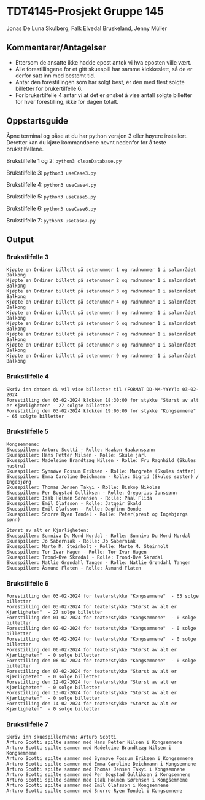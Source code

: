 # TDT4145-Prosjekt Gruppe 145
Jonas De Luna Skulberg, Falk Elvedal Bruskeland, Jenny Müller

## Kommentarer/Antagelser
- Ettersom de ansatte ikke hadde epost antok vi hva eposten ville vært.
- Alle forestillingene for et gitt skuespill har samme klokkeslett, så de er derfor satt inn med bestemt tid.
- Antar den forestillingen som har solgt best, er den med flest solgte billetter for brukertilfelle 6.
- For brukertilfelle 4 antar vi at det er ønsket å vise antall solgte billetter for hver forestilling, ikke for dagen totalt.

## Oppstartsguide
Åpne terminal og påse at du har python versjon 3 eller høyere installert. Deretter kan du kjøre kommandoene nevnt nedenfor for å teste brukstilfellene.

Brukstilfelle 1 og 2: `python3 cleanDatabase.py`

Brukstilfelle 3: `python3 useCase3.py`

Brukstilfelle 4: `python3 useCase4.py`

Brukstilfelle 5: `python3 useCase5.py`

Brukstilfelle 6: `python3 useCase6.py`

Brukstilfelle 7: `python3 useCase7.py`

## Output
### Brukstilfelle 3
```
Kjøpte en Ordinær billett på setenummer 1 og radnummer 1 i salområdet Balkong
Kjøpte en Ordinær billett på setenummer 2 og radnummer 1 i salområdet Balkong
Kjøpte en Ordinær billett på setenummer 3 og radnummer 1 i salområdet Balkong
Kjøpte en Ordinær billett på setenummer 4 og radnummer 1 i salområdet Balkong
Kjøpte en Ordinær billett på setenummer 5 og radnummer 1 i salområdet Balkong
Kjøpte en Ordinær billett på setenummer 6 og radnummer 1 i salområdet Balkong
Kjøpte en Ordinær billett på setenummer 7 og radnummer 1 i salområdet Balkong
Kjøpte en Ordinær billett på setenummer 8 og radnummer 1 i salområdet Balkong
Kjøpte en Ordinær billett på setenummer 9 og radnummer 1 i salområdet Balkong
```

### Brukstilfelle 4
```
Skriv inn datoen du vil vise billetter til (FORMAT DD-MM-YYYY): 03-02-2024
Forestilling den 03-02-2024 klokken 18:30:00 for stykke "Størst av alt er Kjærligheten" - 27 solgte billetter
Forestilling den 03-02-2024 klokken 19:00:00 for stykke "Kongsemnene" - 65 solgte billetter 
```

### Brukstilfelle 5
```
Kongsemnene:
Skuespiller: Arturo Scotti - Rolle: Haakon Haakonssønn
Skuespiller: Hans Petter Nilsen - Rolle: Skule jarl
Skuespiller: Madeleine Brandtzæg Nilsen - Rolle: Fru Ragnhild (Skules hustru)
Skuespiller: Synnøve Fossum Eriksen - Rolle: Margrete (Skules datter)
Skuespiller: Emma Caroline Deichmann - Rolle: Sigrid (Skules søster) / Ingebjørg
Skuespiller: Thomas Jensen Takyi - Rolle: Biskop Nikolas
Skuespiller: Per Bogstad Gulliksen - Rolle: Gregorius Jonssønn
Skuespiller: Isak Holmen Sørensen - Rolle: Paal Flida
Skuespiller: Emil Olafsson - Rolle: Jatgeir Skald
Skuespiller: Emil Olafsson - Rolle: Dagfinn Bonde
Skuespiller: Snorre Ryen Tøndel - Rolle: Peter(prest og Ingebjørgs sønn)

Størst av alt er Kjærligheten:
Skuespiller: Sunniva Du Mond Nordal - Rolle: Sunniva Du Mond Nordal
Skuespiller: Jo Saberniak - Rolle: Jo Saberniak
Skuespiller: Marte M. Steinholt - Rolle: Marte M. Steinholt
Skuespiller: Tor Ivar Hagen - Rolle: Tor Ivar Hagen
Skuespiller: Trond-Ove Skrødal - Rolle: Trond-Ove Skrødal
Skuespiller: Natlie Grøndahl Tangen - Rolle: Natlie Grøndahl Tangen
Skuespiller: Åsmund Flaten - Rolle: Åsmund Flaten
```

### Brukstilfelle 6
```
Forestilling den 03-02-2024 for teaterstykke "Kongsemnene"  - 65 solge billetter
Forestilling den 03-02-2024 for teaterstykke "Størst av alt er Kjærligheten"  - 27 solge billetter
Forestilling den 01-02-2024 for teaterstykke "Kongsemnene"  - 0 solge billetter
Forestilling den 02-02-2024 for teaterstykke "Kongsemnene"  - 0 solge billetter
Forestilling den 05-02-2024 for teaterstykke "Kongsemnene"  - 0 solge billetter
Forestilling den 06-02-2024 for teaterstykke "Størst av alt er Kjærligheten"  - 0 solge billetter
Forestilling den 06-02-2024 for teaterstykke "Kongsemnene"  - 0 solge billetter
Forestilling den 07-02-2024 for teaterstykke "Størst av alt er Kjærligheten"  - 0 solge billetter
Forestilling den 12-02-2024 for teaterstykke "Størst av alt er Kjærligheten"  - 0 solge billetter
Forestilling den 13-02-2024 for teaterstykke "Størst av alt er Kjærligheten"  - 0 solge billetter
Forestilling den 14-02-2024 for teaterstykke "Størst av alt er Kjærligheten"  - 0 solge billetter
```

### Brukstilfelle 7
```
Skriv inn skuespillernavn: Arturo Scotti
Arturo Scotti spilte sammen med Hans Petter Nilsen i Kongsemnene
Arturo Scotti spilte sammen med Madeleine Brandtzæg Nilsen i Kongsemnene
Arturo Scotti spilte sammen med Synnøve Fossum Eriksen i Kongsemnene
Arturo Scotti spilte sammen med Emma Caroline Deichmann i Kongsemnene
Arturo Scotti spilte sammen med Thomas Jensen Takyi i Kongsemnene
Arturo Scotti spilte sammen med Per Bogstad Gulliksen i Kongsemnene
Arturo Scotti spilte sammen med Isak Holmen Sørensen i Kongsemnene
Arturo Scotti spilte sammen med Emil Olafsson i Kongsemnene
Arturo Scotti spilte sammen med Snorre Ryen Tøndel i Kongsemnene
```
